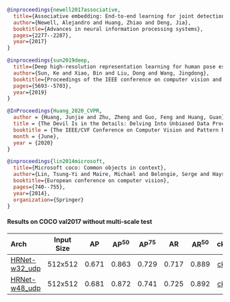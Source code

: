 <!-- [ALGORITHM] -->

```bibtex
@inproceedings{newell2017associative,
  title={Associative embedding: End-to-end learning for joint detection and grouping},
  author={Newell, Alejandro and Huang, Zhiao and Deng, Jia},
  booktitle={Advances in neural information processing systems},
  pages={2277--2287},
  year={2017}
}
```

<!-- [BACKBONE] -->

```bibtex
@inproceedings{sun2019deep,
  title={Deep high-resolution representation learning for human pose estimation},
  author={Sun, Ke and Xiao, Bin and Liu, Dong and Wang, Jingdong},
  booktitle={Proceedings of the IEEE conference on computer vision and pattern recognition},
  pages={5693--5703},
  year={2019}
}
```

<!-- [ALGORITHM] -->

```bibtex
@InProceedings{Huang_2020_CVPR,
  author = {Huang, Junjie and Zhu, Zheng and Guo, Feng and Huang, Guan},
  title = {The Devil Is in the Details: Delving Into Unbiased Data Processing for Human Pose Estimation},
  booktitle = {The IEEE/CVF Conference on Computer Vision and Pattern Recognition (CVPR)},
  month = {June},
  year = {2020}
}
```

<!-- [DATASET] -->

```bibtex
@inproceedings{lin2014microsoft,
  title={Microsoft coco: Common objects in context},
  author={Lin, Tsung-Yi and Maire, Michael and Belongie, Serge and Hays, James and Perona, Pietro and Ramanan, Deva and Doll{\'a}r, Piotr and Zitnick, C Lawrence},
  booktitle={European conference on computer vision},
  pages={740--755},
  year={2014},
  organization={Springer}
}
```

#### Results on COCO val2017 without multi-scale test

| Arch | Input Size | AP | AP<sup>50</sup> | AP<sup>75</sup> | AR | AR<sup>50</sup> | ckpt | log |
| :----------------- | :-----------: | :------: | :------: | :------: | :------: | :------: |:------: |:------: |
| [HRNet-w32_udp](/configs/body/2d_kpt_sview_rgb_img/associative_embedding/coco/hrnet_w32_coco_512x512_udp.py)  | 512x512 | 0.671 | 0.863 | 0.729 | 0.717 | 0.889 | [ckpt](https://download.openmmlab.com/mmpose/bottom_up/hrnet_w32_coco_512x512_udp-91663bf9_20210220.pth) | [log](https://download.openmmlab.com/mmpose/bottom_up/hrnet_w32_coco_512x512_udp_20210220.log.json) |
| [HRNet-w48_udp](/configs/body/2d_kpt_sview_rgb_img/associative_embedding/coco/hrnet_w48_coco_512x512_udp.py)  | 512x512 | 0.681 | 0.872 | 0.741 | 0.725 | 0.892 | [ckpt](https://download.openmmlab.com/mmpose/bottom_up/hrnet_w48_coco_512x512_udp-de08fd8c_20210222.pth) | [log](https://download.openmmlab.com/mmpose/bottom_up/hrnet_w48_coco_512x512_udp_20210222.log.json) |

